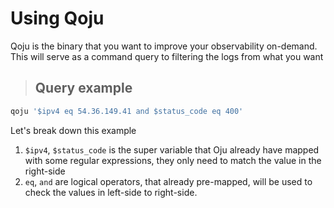 # Using Qoju

Qoju is the binary that you want to improve your observability on-demand. This will serve as a command query to filtering the logs from what you want

> ## Query example

```sh
qoju '$ipv4 eq 54.36.149.41 and $status_code eq 400'
```

Let's break down this example

1. `$ipv4`, `$status_code` is the super variable that Oju already have mapped with some regular expressions, they only need to match the value in the right-side
2. `eq`, `and` are logical operators, that already pre-mapped, will be used to check the values in left-side to right-side.
